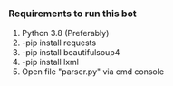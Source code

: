 ### Requirements to run this bot

1. Python 3.8 (Preferably)
2. -pip install requests
3. -pip install beautifulsoup4
4. -pip install lxml
5. Open file "parser.py" via cmd console
